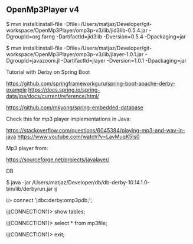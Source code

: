 ## OpenMp3Player v4




$ mvn install:install-file -Dfile=/Users/matjaz/Developer/git-workspace/OpenMp3Player/omp3p-v3/lib/jid3lib-0.5.4.jar -DgroupId=org.farng -DartifactId=jid3lib -Dversion=0.5.4 -Dpackaging=jar

$ mvn install:install-file -Dfile=/Users/matjaz/Developer/git-workspace/OpenMp3Player/omp3p-v3/lib/jlayer-1.0.1.jar -DgroupId=javazoom.jl -DartifactId=jlayer -Dversion=1.0.1 -Dpackaging=jar



Tutorial with Derby on Spring Boot

https://github.com/springframeworkguru/spring-boot-apache-derby-example
https://docs.spring.io/spring-data/jpa/docs/current/reference/html/

https://github.com/mkyong/spring-embedded-database

Check this for mp3 player implementations in Java:

https://stackoverflow.com/questions/6045384/playing-mp3-and-wav-in-java
https://www.youtube.com/watch?v=LavMuqK5Is0


Mp3 player from:

https://sourceforge.net/projects/javalayer/



DB

$ java -jar /Users/matjaz/Developer/db/db-derby-10.14.1.0-bin/lib/derbyrun.jar ij

ij> connect 'jdbc:derby:omp3pdb;';

ij(CONNECTION1)> show tables;

ij(CONNECTION1)> select * from mp3file;

ij(CONNECTION1)> exit;



